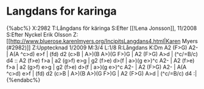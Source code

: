 # Langdans for karinga

{%abc%}
X:2982
T:Långdans för käringa
S:Efter [[!Lena Jonsson]], 11/2008
S:Efter Nyckel Erik Olsson
Z:[[http://www.bluerose.karenlmyers.org/IncipitsLangdans4.html|Karen Myers (#2982)]]
Z:Upptecknad 1/2009
M:3/4
L:1/8
R:Långdans
K:Dm
A2 (F>G) A2- | A(A ^c>d) e>f | (fd) d2 (c>B | A>)(B A>)(G F>)G | A2 (F>G) A>d |
(^c/=B/c) d4 :: A2 (f>e) f>a | a2 (g>f) e>g | g2 (f>e) d>(f | a>)(g e>)^c A2- |
A2 (f>e) f>a | a2 (g>f) e>g | g2 (f>e) d>(f | a>)(g e>)^c A2- | A2 (F>G) A2- |
A(A ^c>d) e>f | (fd) d2 (c>B | A>)(B A>)(G F>)G | A2 (F>G) A>d | (^c/=B/c) d4 :|
{%endabc%}


